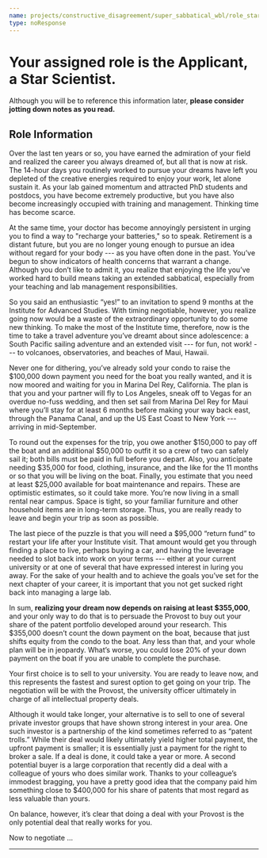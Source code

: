 ```yaml
---
name: projects/constructive_disagreement/super_sabbatical_wbl/role_star_scientist.md
type: noResponse
---
```


# Your assigned role is the Applicant, a Star Scientist.

Although you will be to reference this information later, **please consider jotting down notes as you read.**

## Role Information

Over the last ten years or so, you have earned the admiration of your field and realized the career you always dreamed of, but all that is now at risk. The 14-hour days you routinely worked to pursue your dreams have left you depleted of the creative energies required to enjoy your work, let alone sustain it. As your lab gained momentum and attracted PhD students and postdocs, you have become extremely productive, but you have also become increasingly occupied with training and management. Thinking time has become scarce.

At the same time, your doctor has become annoyingly persistent in urging you to find a way to "recharge your batteries," so to speak. Retirement is a distant future, but you are no longer young enough to pursue an idea without regard for your body --- as you have often done in the past. You’ve begun to show indicators of health concerns that warrant a change. Although you don’t like to admit it, you realize that enjoying the life you’ve worked hard to build means taking an extended sabbatical, especially from your teaching and lab management responsibilities.

So you said an enthusiastic “yes!” to an invitation to spend 9 months at the Institute for Advanced Studies. With timing negotiable, however, you realize going now would be a waste of the extraordinary opportunity to do some new thinking. To make the most of the Institute time, therefore, now is the time to take a travel adventure you’ve dreamt about since adolescence: a South Pacific sailing adventure and an extended visit --- for fun, not work! --- to volcanoes, observatories, and beaches of Maui, Hawaii.

Never one for dithering, you’ve already sold your condo to raise the $100,000 down payment you need for the boat you really wanted, and it is now moored and waiting for you in Marina Del Rey, California. The plan is that you and your partner will fly to Los Angeles, sneak off to Vegas for an overdue no-fuss wedding, and then set sail from Marina Del Rey for Maui where you’ll stay for at least 6 months before making your way back east, through the Panama Canal, and up the US East Coast to New York --- arriving in mid-September.

To round out the expenses for the trip, you owe another $150,000 to pay off the boat and an additional $50,000 to outfit it so a crew of two can safely sail it; both bills must be paid in full before you depart. Also, you anticipate needing $35,000 for food, clothing, insurance, and the like for the 11 months or so that you will be living on the boat. Finally, you estimate that you need at least $25,000 available for boat maintenance and repairs. These are optimistic estimates, so it could take more. You’re now living in a small rental near campus. Space is tight, so your familiar furniture and other household items are in long-term storage. Thus, you are really ready to leave and begin your trip as soon as possible.

The last piece of the puzzle is that you will need a $95,000 “return fund” to restart your life after your Institute visit. That amount would get you through finding a place to live, perhaps buying a car, and having the leverage needed to slot back into work on your terms --- either at your current university or at one of several that have expressed interest in luring you away. For the sake of your health and to achieve the goals you’ve set for the next chapter of your career, it is important that you not get sucked right back into managing a large lab.

In sum, **realizing your dream now depends on raising at least $355,000**, and your only way to do that is to persuade the Provost to buy out your share of the patent portfolio developed around your research. This $355,000 doesn’t count the down payment on the boat, because that just shifts equity from the condo to the boat. Any less than that, and your whole plan will be in jeopardy. What’s worse, you could lose 20% of your down payment on the boat if you are unable to complete the purchase.

Your first choice is to sell to your university. You are ready to leave now, and this represents the fastest and surest option to get going on your trip. The negotiation will be with the Provost, the university officer ultimately in charge of all intellectual property deals.

Although it would take longer, your alternative is to sell to one of several private investor groups that have shown strong interest in your area. One such investor is a partnership of the kind sometimes referred to as “patent trolls.” While their deal would likely ultimately yield higher total payment, the upfront payment is smaller; it is essentially just a payment for the right to broker a sale. If a deal is done, it could take a year or more. A second potential buyer is a large corporation that recently did a deal with a colleague of yours who does similar work. Thanks to your colleague’s immodest bragging, you have a pretty good idea that the company paid him something close to $400,000 for his share of patents that most regard as less valuable than yours.

On balance, however, it’s clear that doing a deal with your Provost is the only potential deal that really works for you.

Now to negotiate ...

---